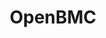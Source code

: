 ---
image:
  featured: 'true'
  path: /assets/images/projects/OpenBMC.png
permalink: /engineering/projects/openbmc/
project_link_name: openbmc
project_maintainers: ''
project_stats: 'false'
project_url: https://www.openbmc.org/
title: OpenBMC
---